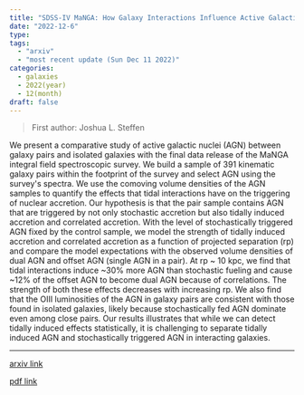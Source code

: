 ```yaml
---
title: "SDSS-IV MaNGA: How Galaxy Interactions Influence Active Galactic Nuclei"
date: "2022-12-6"
type:
tags:
  - "arxiv"
  - "most recent update (Sun Dec 11 2022)"
categories:
  - galaxies
  - 2022(year)
  - 12(month)
draft: false
---
```


> First author: Joshua L. Steffen

 We present a comparative study of active galactic nuclei (AGN) between galaxy
pairs and isolated galaxies with the final data release of the MaNGA integral
field spectroscopic survey. We build a sample of 391 kinematic galaxy pairs
within the footprint of the survey and select AGN using the survey's spectra.
We use the comoving volume densities of the AGN samples to quantify the effects
that tidal interactions have on the triggering of nuclear accretion. Our
hypothesis is that the pair sample contains AGN that are triggered by not only
stochastic accretion but also tidally induced accretion and correlated
accretion. With the level of stochastically triggered AGN fixed by the control
sample, we model the strength of tidally induced accretion and correlated
accretion as a function of projected separation (rp) and compare the model
expectations with the observed volume densities of dual AGN and offset AGN
(single AGN in a pair). At rp ~ 10 kpc, we find that tidal interactions induce
~30% more AGN than stochastic fueling and cause ~12% of the offset AGN to
become dual AGN because of correlations. The strength of both these effects
decreases with increasing rp. We also find that the OIII luminosities of the
AGN in galaxy pairs are consistent with those found in isolated galaxies,
likely because stochastically fed AGN dominate even among close pairs. Our
results illustrates that while we can detect tidally induced effects
statistically, it is challenging to separate tidally induced AGN and
stochastically triggered AGN in interacting galaxies.

---
[arxiv link](http://arxiv.org/abs/2212.02677v1)

[pdf link](http://arxiv.org/pdf/2212.02677v1)
